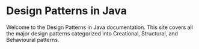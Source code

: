 # Design Patterns in Java

Welcome to the Design Patterns in Java documentation. This site covers all the major design patterns categorized into Creational, Structural, and Behavioural patterns.
